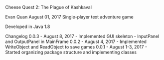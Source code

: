 Cheese Quest 2: The Plague of Kashkaval

Evan Quan August 01, 2017
Single-player text adventure game

Developed in Java 1.8

Changelog
0.0.3 - August 8, 2017
	- Implemented GUI skeleton
		- InputPanel and OutputPanel in MainFrame
0.0.2 - August 4, 2017
	- Implemented WriteObject and ReadObject to save games
0.0.1 - August 1-3, 2017
	- Started organizing package structure and implementing classes
